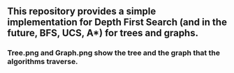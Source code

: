 ## This repository provides a simple implementation for Depth First Search (and in the future, BFS, UCS, A*) for trees and graphs.
### Tree.png and Graph.png show the tree and the graph that the algorithms traverse.